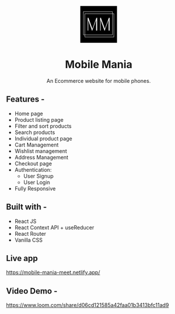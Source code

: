 <div align="center">
  <img src="src/assets/mm-logo.jpg" height="100" width="100" alt="logo"/>
  
# Mobile Mania
  An Ecommerce website for mobile phones. 
</div>

## **Features -**

- Home page
- Product listing page
- Filter and sort products
- Search products
- Individual product page
- Cart Management
- Wishlist management
- Address Management
- Checkout page
- Authentication:
  - User Signup
  - User Login
- Fully Responsive

## **Built with -**

- React JS
- React Context API + useReducer
- React Router
- Vanilla CSS

## Live app
https://mobile-mania-meet.netlify.app/

## Video Demo -
https://www.loom.com/share/d06cd121585a42faa01b3413bfc11ad9
